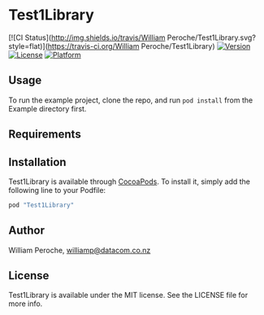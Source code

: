# Test1Library

[![CI Status](http://img.shields.io/travis/William Peroche/Test1Library.svg?style=flat)](https://travis-ci.org/William Peroche/Test1Library)
[![Version](https://img.shields.io/cocoapods/v/Test1Library.svg?style=flat)](http://cocoapods.org/pods/Test1Library)
[![License](https://img.shields.io/cocoapods/l/Test1Library.svg?style=flat)](http://cocoapods.org/pods/Test1Library)
[![Platform](https://img.shields.io/cocoapods/p/Test1Library.svg?style=flat)](http://cocoapods.org/pods/Test1Library)

## Usage

To run the example project, clone the repo, and run `pod install` from the Example directory first.

## Requirements

## Installation

Test1Library is available through [CocoaPods](http://cocoapods.org). To install
it, simply add the following line to your Podfile:

```ruby
pod "Test1Library"
```

## Author

William Peroche, williamp@datacom.co.nz

## License

Test1Library is available under the MIT license. See the LICENSE file for more info.
